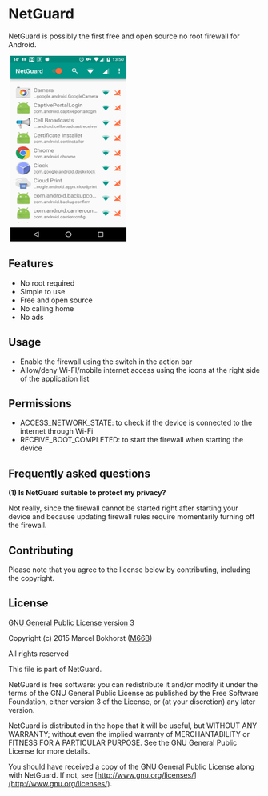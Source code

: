 # NetGuard

NetGuard is possibly the first free and open source no root firewall for Android.

<img src="screenshot.png" width="232" height="371" hspace="4"/>

Features
--------

* No root required
* Simple to use
* Free and open source
* No calling home
* No ads

Usage
-----

* Enable the firewall using the switch in the action bar
* Allow/deny Wi-FI/mobile internet access using the icons at the right side of the application list

Permissions
-----------

* ACCESS_NETWORK_STATE: to check if the device is connected to the internet through Wi-Fi
* RECEIVE_BOOT_COMPLETED: to start the firewall when starting the device

Frequently asked questions
--------------------------

<a name="FAQ1"></a>
**(1) Is NetGuard suitable to protect my privacy?**

Not really, since the firewall cannot be started right after starting your device
and because updating firewall rules require momentarily turning off the firewall.


Contributing
------------

Please note that you agree to the license below by contributing, including the copyright.


License
-------

[GNU General Public License version 3](http://www.gnu.org/licenses/gpl.txt)

Copyright (c) 2015 Marcel Bokhorst ([M66B](http://forum.xda-developers.com/member.php?u=2799345))

All rights reserved

This file is part of NetGuard.

NetGuard is free software: you can redistribute it and/or modify
it under the terms of the GNU General Public License as published by
the Free Software Foundation, either version 3 of the License, or
(at your discretion) any later version.

NetGuard is distributed in the hope that it will be useful,
but WITHOUT ANY WARRANTY; without even the implied warranty of
MERCHANTABILITY or FITNESS FOR A PARTICULAR PURPOSE.  See the
GNU General Public License for more details.

You should have received a copy of the GNU General Public License
along with NetGuard. If not, see [http://www.gnu.org/licenses/](http://www.gnu.org/licenses/).
